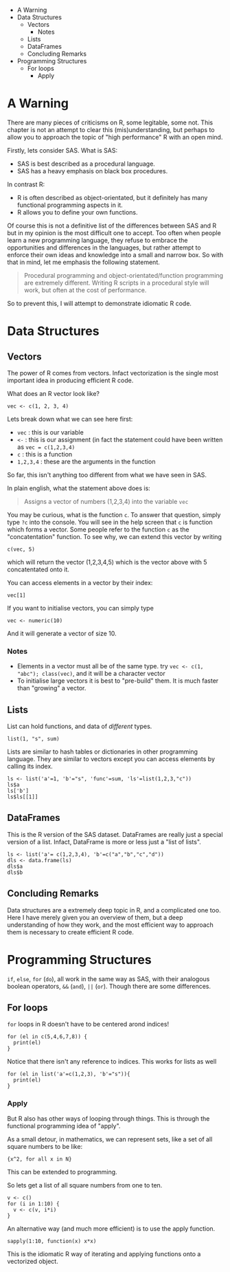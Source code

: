 -   A Warning
-   Data Structures
    -   Vectors
        -   Notes
    -   Lists
    -   DataFrames
    -   Concluding Remarks
-   Programming Structures
    -   For loops
        -   Apply

A Warning
=========

There are many pieces of criticisms on R, some legitable, some not. This
chapter is not an attempt to clear this (mis)understanding, but perhaps
to allow you to approach the topic of "high performance" R with an open
mind.

Firstly, lets consider SAS. What is SAS:

-   SAS is best described as a procedural language.
-   SAS has a heavy emphasis on black box procedures.

In contrast R:

-   R is often described as object-orientated, but it definitely has
    many functional programming aspects in it.
-   R allows you to define your own functions.

Of course this is not a definitive list of the differences between SAS
and R but in my opinion is the most difficult one to accept. Too often
when people learn a new programming language, they refuse to embrace the
opportunities and differences in the languages, but rather attempt to
enforce their own ideas and knowledge into a small and narrow box. So
with that in mind, let me emphasis the following statement.

> Procedural programming and object-orientated/function programming are
> extremely different. Writing R scripts in a procedural style will
> work, but often at the cost of performance.

So to prevent this, I will attempt to demonstrate idiomatic R code.

Data Structures
===============

Vectors
-------

The power of R comes from vectors. Infact vectorization is the single
most important idea in producing efficient R code.

What does an R vector look like?

``` {.r}
vec <- c(1, 2, 3, 4)
```

Lets break down what we can see here first:

-   `vec` : this is our variable
-   `<-` : this is our assignment (in fact the statement could have been
    written as `vec = c(1,2,3,4)`
-   `c` : this is a function
-   `1,2,3,4` : these are the arguments in the function

So far, this isn't anything too different from what we have seen in SAS.

In plain english, what the statement above does is:

> Assigns a vector of numbers (1,2,3,4) into the variable `vec`

You may be curious, what is the function `c`. To answer that question,
simply type `?c` into the console. You will see in the help screen that
`c` is function which forms a vector. Some people refer to the function
`c` as the "concatentation" function. To see why, we can extend this
vector by writing

``` {.r}
c(vec, 5)
```

which will return the vector (1,2,3,4,5) which is the vector above with
5 concatentated onto it.

You can access elements in a vector by their index:

``` {.r}
vec[1]
```

If you want to initialise vectors, you can simply type

``` {.r}
vec <- numeric(10)
```

And it will generate a vector of size 10.

### Notes

-   Elements in a vector must all be of the same type. try
    `vec <- c(1, "abc"); class(vec)`, and it will be a character vector
-   To initialise large vectors it is best to "pre-build" them. It is
    much faster than "growing" a vector.

Lists
-----

List can hold functions, and data of *different* types.

``` {.r}
list(1, "s", sum)
```

Lists are similar to hash tables or dictionaries in other programming
language. They are similar to vectors except you can access elements by
calling its index.

``` {.r}
ls <- list('a'=1, 'b'="s", 'func'=sum, 'ls'=list(1,2,3,"c"))
ls$a
ls['b']
ls$ls[[1]]
```

DataFrames
----------

This is the R version of the SAS dataset. DataFrames are really just a
special version of a list. Infact, DataFrame is more or less just a
"list of lists".

``` {.r}
ls <- list('a'= c(1,2,3,4), 'b'=c("a","b","c","d"))
dls <- data.frame(ls)
dls$a
dls$b
```

Concluding Remarks
------------------

Data structures are a extremely deep topic in R, and a complicated one
too. Here I have merely given you an overview of them, but a deep
understanding of how they work, and the most efficient way to approach
them is necessary to create efficient R code.

Programming Structures
======================

`if`, `else`, `for` (`do`), all work in the same way as SAS, with their
analogous boolean operators, `&&` (`and`), `||` (`or`). Though there are
some differences.

For loops
---------

`for` loops in R doesn't have to be centered arond indices!

``` {.r}
for (el in c(5,4,6,7,8)) {
  print(el)
}
```

Notice that there isn't any reference to indices. This works for lists
as well

``` {.r}
for (el in list('a'=c(1,2,3), 'b'="s")){
  print(el)
}
```

### Apply

But R also has other ways of looping through things. This is through the
functional programming idea of "apply".

As a small detour, in mathematics, we can represent sets, like a set of
all square numbers to be like:

    {x^2, for all x in N}

This can be extended to programming.

So lets get a list of all square numbers from one to ten.

``` {.r}
v <- c()
for (i in 1:10) {
  v <- c(v, i*i)
}
```

An alternative way (and much more efficient) is to use the apply
function.

``` {.r}
sapply(1:10, function(x) x*x)
```

This is the idiomatic R way of iterating and applying functions onto a
vectorized object.
